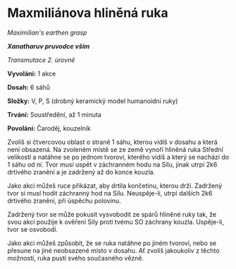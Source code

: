 # Maxmiliánova hliněná ruka

*Maximilian's earthen grasp*

***Xanatharuv pruvodce vším***

 *Transmutace 2. úrovně* 
 

**Vyvolání:** 1 akce

**Dosah:** 6 sáhů

**Složky:** V, P, S (drobný keramický model humanoidní ruky)

**Trvání:** Soustředění, až 1 minuta

**Povolání:** Čaroděj, kouzelník
 
Zvolíš si čtvercovou oblast o straně 1 sáhu, kterou vidíš v dosahu a která není obsazená. Na zvoleném místě se ze země vynoří hliněná ruka Střední velikosti a natáhne se po jednom tvorovi, kterého vidíš a který se nachází do 1 sáhu od ní. Tvor musí uspět v záchranném hodu na Sílu, jinak utrpí 2k6 drtivého zranění a je zadržený až do konce kouzla.
 
Jako akci můžeš ruce přikázat, aby drtila končetinu, kterou drží. Zadržený tvor si musí hodit záchranný hod na Sílu. Neuspěje-li, utrpí dalších 2k6 drtivého zranění, při úspěchu polovinu.
 
Zadržený tvor se může pokusit vysvobodit ze spárů hliněné ruky tak, že svou akci použije k ověření Síly proti tvému SO záchrany kouzla. Uspěje-li, tvor se osvobodí.
 
Jako akci můžeš způsobit, že se ruka natáhne po jiném tvorovi, nebo se přesune na jiné neobsazené místo v dosahu. Ať zvolíš jakoukoliv z těchto možností, ruka pustí svého současného vězně.